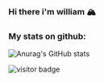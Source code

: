 ### Hi there i'm william 🏔

### My stats on github:
![Anurag's GitHub stats](https://github-readme-stats.vercel.app/api?username=William60081011&show_icons=true&theme=radical)


![visitor badge](https://visitor-badge.glitch.me/badge?page_id=William60081011.visitor-badge&left_color=red&right_color=green&left_text=Hello%20Visitors)

